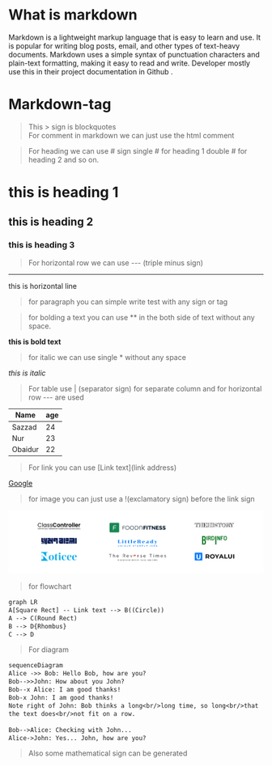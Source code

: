 # What is markdown
Markdown  is  a lightweight  markup language 
that is easy  to learn  and use. It is popular for
writing  blog posts, email,  and other types  of 
text-heavy documents. Markdown uses a simple
syntax of punctuation characters and plain-text
formatting,  making it easy to read and write. 
Developer mostly use this in their project 
documentation in Github .
# Markdown-tag
> This > sign is blockquotes  <br>
> For comment in markdown we can just use the html comment <!--- --->
<!--- This is comment --->

> For heading we can use # sign single # for heading 1 double # for heading 2 and so on.
# this is heading 1
## this is heading 2
### this is heading 3

> For horizontal row we can use --- (triple minus sign)

---
this is horizontal line 

>for paragraph you can simple write test with any sign or tag

> for bolding a text you can use ** in the both side of text without any space.

**this is bold text** <br>
> for italic we can use single * without any space  <br>

*this is italic*

> For table use | (separator sign) for separate column and for horizontal row --- are used

| Name | age | 
|---|---|
| Sazzad | 24 |
| Nur | 23 |
| Obaidur | 22 |

> For link you can use [Link text](link address)

[Google](google.com)

> for image you can just use a !(exclamatory sign) before the link sign

![Sazzad Cover](https://github.com/SazzadBytes/SazzadBytes/blob/main/Projects.png)

> for flowchart 
```mermaid
graph LR
A[Square Rect] -- Link text --> B((Circle))
A --> C(Round Rect)
B --> D{Rhombus}
C --> D
```
> For diagram 
```mermaid
sequenceDiagram
Alice ->> Bob: Hello Bob, how are you?
Bob-->>John: How about you John?
Bob--x Alice: I am good thanks!
Bob-x John: I am good thanks!
Note right of John: Bob thinks a long<br/>long time, so long<br/>that the text does<br/>not fit on a row.

Bob-->Alice: Checking with John...
Alice->John: Yes... John, how are you?
```
>Also some mathematical sign can be generated
